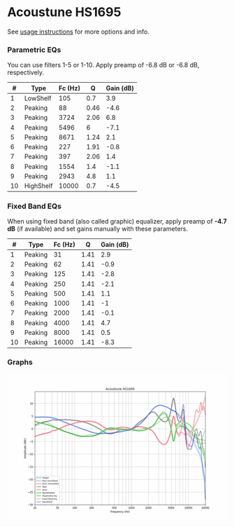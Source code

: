 # Acoustune HS1695
See [usage instructions](https://github.com/jaakkopasanen/AutoEq#usage) for more options and info.

### Parametric EQs
You can use filters 1-5 or 1-10. Apply preamp of -6.8 dB or -6.8 dB, respectively.

|   # | Type      |   Fc (Hz) |    Q |   Gain (dB) |
|-----|-----------|-----------|------|-------------|
|   1 | LowShelf  |       105 | 0.7  |         3.9 |
|   2 | Peaking   |        88 | 0.46 |        -4.6 |
|   3 | Peaking   |      3724 | 2.06 |         6.8 |
|   4 | Peaking   |      5496 | 6    |        -7.1 |
|   5 | Peaking   |      8671 | 1.24 |         2.1 |
|   6 | Peaking   |       227 | 1.91 |        -0.8 |
|   7 | Peaking   |       397 | 2.06 |         1.4 |
|   8 | Peaking   |      1554 | 1.4  |        -1.1 |
|   9 | Peaking   |      2943 | 4.8  |         1.1 |
|  10 | HighShelf |     10000 | 0.7  |        -4.5 |

### Fixed Band EQs
When using fixed band (also called graphic) equalizer, apply preamp of **-4.7 dB** (if available) and set gains manually with these parameters.

|   # | Type    |   Fc (Hz) |    Q |   Gain (dB) |
|-----|---------|-----------|------|-------------|
|   1 | Peaking |        31 | 1.41 |         2.9 |
|   2 | Peaking |        62 | 1.41 |        -0.9 |
|   3 | Peaking |       125 | 1.41 |        -2.8 |
|   4 | Peaking |       250 | 1.41 |        -2.1 |
|   5 | Peaking |       500 | 1.41 |         1.1 |
|   6 | Peaking |      1000 | 1.41 |        -1   |
|   7 | Peaking |      2000 | 1.41 |        -0.1 |
|   8 | Peaking |      4000 | 1.41 |         4.7 |
|   9 | Peaking |      8000 | 1.41 |         0.5 |
|  10 | Peaking |     16000 | 1.41 |        -8.3 |

### Graphs
![](./Acoustune%20HS1695.png)
